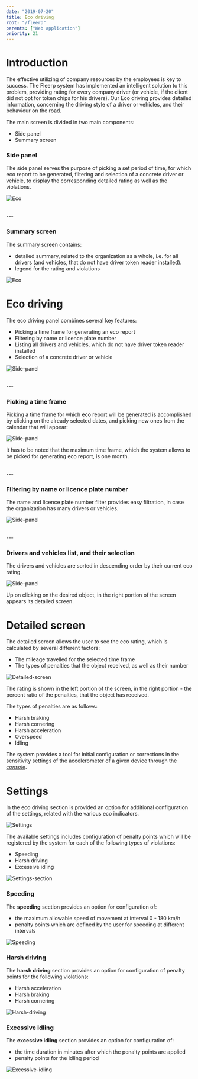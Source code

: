 ```yaml
---
date: "2019-07-20"
title: Eco driving
root: "/fleerp"
parents: ["Web application"]
priority: 21
---
```


# Introduction

The effective utilizing of company resources by the employees is key to success. The Fleerp system has implemented
an intelligent solution to this problem, providing rating for every company driver (or vehicle, if the client
did not opt for token chips for his drivers). Our Eco driving provides detailed information, concerning the driving
style of a driver or vehicles, and their behaviour on the road.

The main screen is divided in two main components:

- Side panel
- Summary screen

### Side panel

The side panel serves the purpose of picking a set period of time, for which eco report to be
generated, filtering and selection of a concrete driver or vehicle, to display the corresponding
detailed rating as well as the violations.

![Eco](images/side-panel-en.png)

<br>
---

### Summary screen

The summary screen contains:
- detailed summary, related to the organization as a whole, i.e. for all drivers (and vehicles, that do not
have driver token reader installed).
- legend for the rating and violations

![Eco](images/general-screen-en.png)

# Eco driving

The eco driving panel combines several key features:

- Picking a time frame for generating an eco report
- Filtering by name or licence plate number
- Listing all drivers and vehicles, which do not have driver token reader installed
- Selection of a concrete driver or vehicle

![Side-panel](images/eco-en.png)

<br>
---

### Picking a time frame

Picking a time frame for which eco report will be generated is accomplished by clicking on the already
selected dates, and picking new ones from the calendar that will appear:

![Side-panel](images/range-picker-en.png)

It has to be noted that the maximum time frame, which the system allows to be picked for generating eco report, is one month.

<br>
---

### Filtering by name or licence plate number

The name and licence plate number filter provides easy filtration, in case the organization has many drivers or vehicles.

![Side-panel](images/filter-en.png)

<br>
---

### Drivers and vehicles list, and their selection

The drivers and vehicles are sorted in descending order by their current eco rating.

![Side-panel](images/list-en.png)

Up on clicking on the desired object, in the right portion of the screen appears its detailed screen.

# Detailed screen

The detailed screen allows the user to see the eco rating, which is calculated by several different factors:

- The mileage travelled for the selected time frame
- The types of penalties that the object received, as well as their number

![Detailed-screen](images/detailed-screen-en.png)

The rating is shown in the left portion of the screen, in the right portion - the percent ratio of the penalties, that
the object has received.

The types of penalties are as follows:

- Harsh braking
- Harsh cornering
- Harsh acceleration
- Overspeed
- Idling

The system provides a tool for initial configuration or corrections in the sensitivity settings of the accelerometer of
a given device through the [_console_](../../settings/tobjects/details/console/consol).

# Settings

In the eco driving section is provided an option for additional configuration of the settings, related with the various eco indicators.

![Settings](images/settings-en.png)

The available settings includes configuration of penalty points which will be registered by the system for each of the following types of violations:

- Speeding
- Harsh driving
- Excessive idling

![Settings-section](images/settings-section-en.png)

### Speeding

The **speeding** section provides an option for configuration of:
- the maximum allowable speed of movement at interval 0 - 180 km/h
- penalty points which are defined by the user for speeding at different intervals

![Speeding](images/speeding-en.png)

### Harsh driving

The **harsh driving** section provides an option for configuration of penalty points for the following violations:
- Harsh acceleration
- Harsh braking
- Harsh cornering

![Harsh-driving](images/harsh-driving-en.png)

### Excessive idling

The **excessive idling** section provides an option for configuration of:
- the time duration in minutes after which the penalty points are applied
- penalty points for the idling period

![Excessive-idling](images/excessive-idling-en.png)
